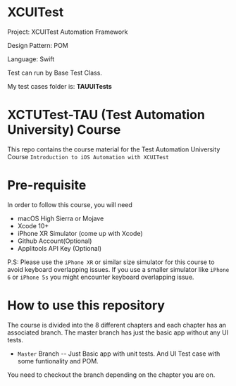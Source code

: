 # XCUITest

Project: XCUITest Automation Framework

Design Pattern: POM

Language: Swift

Test can run by Base Test Class.

My test cases folder is: **TAUUITests**

# XCTUTest-TAU (Test Automation University) Course 

This repo contains the course material for the Test Automation University Course `Introduction to iOS Automation with XCUITest` 

# Pre-requisite 

In order to follow this course, you will need 
 * macOS High Sierra or Mojave 
 * Xcode 10+
 * iPhone XR Simulator (come up with Xcode) 
 * Github Account(Optional)
 * Applitools API Key (Optional) 
 
 P.S: Please use the `iPhone XR` or similar size simulator for this course to avoid keyboard overlapping issues. If you use a smaller simulator like `iPhone 6` or `iPhone 5s` you might encounter keyboard overlapping issue.

# How to use this repository 

The course is divided into the 8 different chapters and each chapter has an associated branch. The master branch has just the basic app without any UI tests. 

* `Master`    Branch -- Just Basic app with unit tests. And UI Test case with some funtionality and POM.

You need to checkout the branch depending on the chapter you are on.
